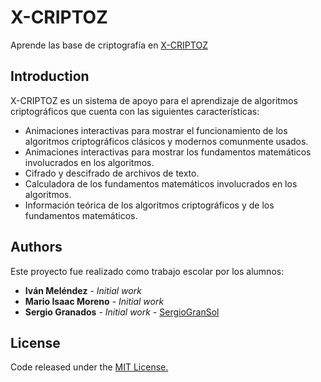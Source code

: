 # X-CRIPTOZ

Aprende las base de criptografía en [X-CRIPTOZ](https://sergiogransol.github.io/X-CRIPTOZ/layouts/main.html)

## Introduction

X-CRIPTOZ es un sistema de apoyo para el aprendizaje de algoritmos criptográficos que cuenta con las siguientes características:

* Animaciones interactivas para mostrar el funcionamiento de los algoritmos criptográficos clásicos y modernos comunmente usados.
* Animaciones interactivas para mostrar los fundamentos matemáticos involucrados en los algoritmos.
* Cifrado y descifrado de archivos de texto.
* Calculadora de los fundamentos matemáticos involucrados en los algoritmos.
* Información teórica de los algoritmos criptográficos y de los fundamentos matemáticos.

## Authors

Este proyecto fue realizado como trabajo escolar por los alumnos:

* **Iván Meléndez** - *Initial work*
* **Mario Isaac Moreno** - *Initial work*
* **Sergio Granados** - *Initial work* - [SergioGranSol](https://github.com/SergioGranSol)

## License

Code released under the [MIT License.](https://github.com/SergioGranSol/X-CRIPTOZ/blob/master/LICENSE)
